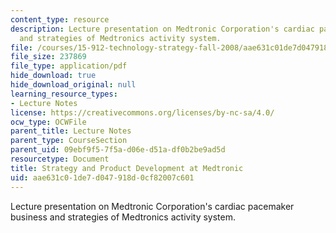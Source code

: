 ```yaml
---
content_type: resource
description: Lecture presentation on Medtronic Corporation's cardiac pacemaker business
  and strategies of Medtronics activity system.
file: /courses/15-912-technology-strategy-fall-2008/aae631c01de7d047918d0cf82007c601_lec_17.pdf
file_size: 237869
file_type: application/pdf
hide_download: true
hide_download_original: null
learning_resource_types:
- Lecture Notes
license: https://creativecommons.org/licenses/by-nc-sa/4.0/
ocw_type: OCWFile
parent_title: Lecture Notes
parent_type: CourseSection
parent_uid: 09ebf9f5-7f5a-d06e-d51a-df0b2be9ad5d
resourcetype: Document
title: Strategy and Product Development at Medtronic
uid: aae631c0-1de7-d047-918d-0cf82007c601
---
```

Lecture presentation on Medtronic Corporation's cardiac pacemaker business and strategies of Medtronics activity system.